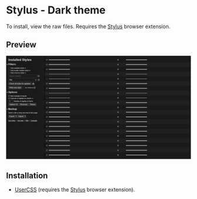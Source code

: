 # Stylus - Dark theme

To install, view the raw files. Requires the [Stylus](https://github.com/openstyles/stylus#releases) browser extension.

## Preview

![Preview](stylus-dark.png)

## Installation

- [UserCSS](./stylus-dark.user.css) (requires the [Stylus](https://github.com/openstyles/stylus#releases) browser extension).